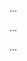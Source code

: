 <panel type="info" header="Can implement substitutability :star::star::star:" expandable expanded no-close>

<panel type="info" header="Can explain substitutability :star::star::star:" expandable>
  <include src="../../book/oopDesign/inheritance/substitutability/full.md" />
  <panel header=":trophy: Evidence" expanded>

...

  </panel>
</panel>

<panel type="info" header="Can explain how substitutability operation overriding, and dynamic binding relates to polymorphism :star::star::star:" expandable>
  <include src="../../book/oopDesign/polymorphism/mechanism/full.md" />
  <panel header=":trophy: Evidence" expanded>

...

  </panel>
</panel>

<panel type="info" header="Can explain Liskov Substitution Principle :star::star::star:" expandable>
  <include src="../../book/principles/liskovSubstitutionPrinciple/full.md" />
  <panel header=":trophy: Evidence" expanded>

...

  </panel>
</panel>

</panel>
